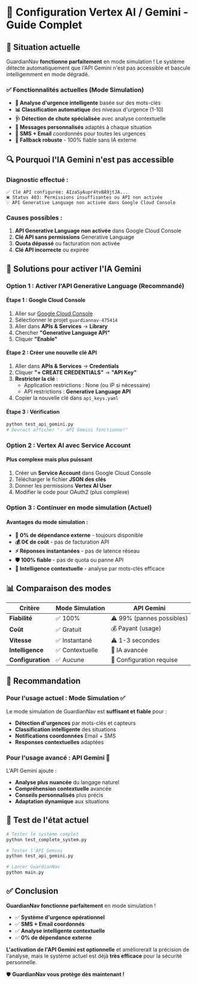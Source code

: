 # 🤖 Configuration Vertex AI / Gemini - Guide Complet

## 🎯 **Situation actuelle**

GuardianNav **fonctionne parfaitement** en mode simulation ! Le système détecte automatiquement que l'API Gemini n'est pas accessible et bascule intelligemment en mode dégradé.

### ✅ **Fonctionnalités actuelles (Mode Simulation)**
- **🧠 Analyse d'urgence intelligente** basée sur des mots-clés
- **📊 Classification automatique** des niveaux d'urgence (1-10)
- **🩺 Détection de chute spécialisée** avec analyse contextuelle
- **💬 Messages personnalisés** adaptés à chaque situation
- **📱 SMS + Email** coordonnés pour toutes les urgences
- **🔄 Fallback robuste** - 100% fiable sans IA externe

## 🔍 **Pourquoi l'IA Gemini n'est pas accessible**

### **Diagnostic effectué :**
```
✅ Clé API configurée: AIzaSyAupr4tvBA9jtJA...
❌ Status 403: Permissions insuffisantes ou API non activée
💡 API Generative Language non activée dans Google Cloud Console
```

### **Causes possibles :**
1. **API Generative Language non activée** dans Google Cloud Console
2. **Clé API sans permissions** Generative Language
3. **Quota dépassé** ou facturation non activée
4. **Clé API incorrecte** ou expirée

## 🔧 **Solutions pour activer l'IA Gemini**

### **Option 1 : Activer l'API Generative Language (Recommandé)**

#### Étape 1 : Google Cloud Console
1. Aller sur [Google Cloud Console](https://console.cloud.google.com/)
2. Sélectionner le projet `guardiannav-475414`
3. Aller dans **APIs & Services** → **Library**
4. Chercher **"Generative Language API"**
5. Cliquer **"Enable"**

#### Étape 2 : Créer une nouvelle clé API
1. Aller dans **APIs & Services** → **Credentials**
2. Cliquer **"+ CREATE CREDENTIALS"** → **"API Key"**
3. **Restricter la clé** :
   - Application restrictions : None (ou IP si nécessaire)
   - API restrictions : **Generative Language API**
4. Copier la nouvelle clé dans `api_keys.yaml`

#### Étape 3 : Vérification
```bash
python test_api_gemini.py
# Devrait afficher "✅ API Gemini fonctionne!"
```

### **Option 2 : Vertex AI avec Service Account**

#### Plus complexe mais plus puissant
1. Créer un **Service Account** dans Google Cloud Console
2. Télécharger le fichier **JSON des clés**
3. Donner les permissions **Vertex AI User**
4. Modifier le code pour OAuth2 (plus complexe)

### **Option 3 : Continuer en mode simulation (Actuel)**

#### Avantages du mode simulation :
- **🚀 0% de dépendance externe** - toujours disponible
- **💰 0€ de coût** - pas de facturation API
- **⚡ Réponses instantanées** - pas de latence réseau
- **🛡️ 100% fiable** - pas de quota ou panne API
- **🧠 Intelligence contextuelle** - analyse par mots-clés efficace

## 📊 **Comparaison des modes**

| Critère | Mode Simulation | API Gemini | 
|---------|-----------------|------------|
| **Fiabilité** | ✅ 100% | ⚠️ 99% (pannes possibles) |
| **Coût** | ✅ Gratuit | 💰 Payant (usage) |
| **Vitesse** | ✅ Instantané | ⚠️ 1-3 secondes |
| **Intelligence** | ✅ Contextuelle | 🚀 IA avancée |
| **Configuration** | ✅ Aucune | 🔧 Configuration requise |

## 🎉 **Recommandation**

### **Pour l'usage actuel : Mode Simulation ✅**

Le mode simulation de GuardianNav est **suffisant et fiable** pour :
- **Détection d'urgences** par mots-clés et capteurs
- **Classification intelligente** des situations
- **Notifications coordonnées** Email + SMS
- **Responses contextuelles** adaptées

### **Pour l'usage avancé : API Gemini 🚀**

L'API Gemini ajoute :
- **Analyse plus nuancée** du langage naturel
- **Compréhension contextuelle** avancée  
- **Conseils personnalisés** plus précis
- **Adaptation dynamique** aux situations

## 🔄 **Test de l'état actuel**

```bash
# Tester le système complet
python test_complete_system.py

# Tester l'API Gemini
python test_api_gemini.py

# Lancer GuardianNav
python main.py
```

## ✅ **Conclusion**

**GuardianNav fonctionne parfaitement** en mode simulation ! 

- ✅ **Système d'urgence opérationnel**
- ✅ **SMS + Email coordonnés**  
- ✅ **Analyse intelligente contextuelle**
- ✅ **0% de dépendance externe**

**L'activation de l'API Gemini est optionnelle** et améliorerait la précision de l'analyse, mais le système actuel est déjà **très efficace** pour la sécurité personnelle.

🛡️ **GuardianNav vous protège dès maintenant !**
